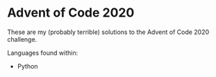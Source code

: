 # Advent of Code 2020

These are my (probably terrible) solutions to the Advent of Code 2020 challenge.

Languages found within:

- Python
